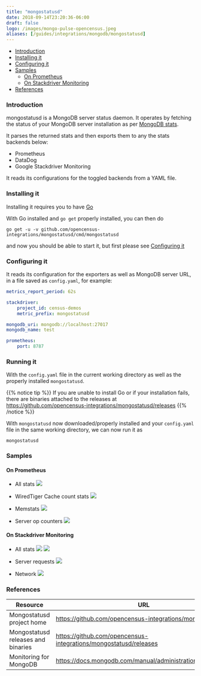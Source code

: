 ```yaml
---
title: "mongostatusd"
date: 2018-09-14T23:20:36-06:00
draft: false
logo: /images/mongo-pulse-opencensus.jpeg
aliases: [/guides/integrations/mongodb/mongostatusd]
---
```


- [Introduction](#introduction)
- [Installing it](#installing-it)
- [Configuring it](#configuring-it)
- [Samples](#samples)
    - [On Prometheus](#on-prometheus)
    - [On Stackdriver Monitoring](#on-stackdriver-monitoring)
- [References](#references)

### Introduction

mongostatusd is a MongoDB server status daemon. It operates by fetching
the status of your MongoDB server installation as per [MongoDB stats](https://docs.mongodb.com/manual/reference/method/db.stats/).

It parses the returned stats and then exports them to any the stats backends below:

- Prometheus
- DataDog
- Google Stackdriver Monitoring

It reads its configurations for the toggled backends from a YAML file.

### Installing it
Installing it requires you to have [Go](https://golang.org/doc/install)

With Go installed and `go get` properly installed, you can then do

```shell
go get -u -v github.com/opencensus-integrations/mongostatusd/cmd/mongostatusd
```

and now you should be able to start it, but first please see [Configuring it](#configuring-it)

### Configuring it

It reads its configuration for the exporters as well as MongoDB server URL, in a file
saved as `config.yaml`, for example:
```yaml
metrics_report_period: 62s

stackdriver:
    project_id: census-demos
    metric_prefix: mongostatusd

mongodb_uri: mongodb://localhost:27017
mongodb_name: test

prometheus:
    port: 8787
```

### Running it
With the `config.yaml` file in the current working directory as well as the properly installed `mongostatusd`.

{{% notice tip %}}
If you are unable to install Go or if your installation fails, there are binaries attached to the releases at https://github.com/opencensus-integrations/mongostatusd/releases
{{% /notice %}}

With `mongostatusd` now downloaded/properly installed and your `config.yaml` file in the same working directory, we can now run it as

```shell
mongostatusd
```

### Samples

#### On Prometheus
* All stats
![](/images/mongostatusd-prometheus-stats.png)

* WiredTiger Cache count stats
![](/images/mongostatusd-prometheus-server_wiredtiger_cachecount.png)

* Memstats
![](/images/mongostatusd-prometheus-memstats.png)

* Server op counters
![](/images/mongostatusd-prometheus-serverop_counters.png)

#### On Stackdriver Monitoring
* All stats
![](/images/mongostatusd-sd-stats-p1.png)
![](/images/mongostatusd-sd-stats-p2.png)

* Server requests
![](/images/mongostatusd-sd-server_requests.png)

* Network
![](/images/mongostatusd-sd-network.png)

### References

Resource|URL
---|---
Mongostatusd project home|https://github.com/opencensus-integrations/mongostatusd
Mongostatusd releases and binaries|https://github.com/opencensus-integrations/mongostatusd/releases
Monitoring for MongoDB|https://docs.mongodb.com/manual/administration/monitoring/
